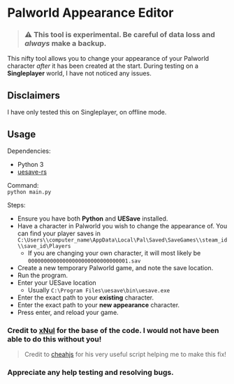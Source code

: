 # Palworld Appearance Editor

> ### :warning: This tool is experimental. Be careful of data loss and *always* make a backup.

This nifty tool allows you to change your appearance of your Palworld character *after* it has been created at the start. During testing on a **Singleplayer** world, I have not noticed any issues.

## Disclaimers
I have only tested this on Singleplayer, on offline mode.


## Usage

Dependencies:
- Python 3
- [uesave-rs](https://github.com/trumank/uesave-rs)

Command:    
`python main.py`

Steps:
- Ensure you have both **Python** and **UESave** installed.
- Have a character in Palworld you wish to change the appearance of. You can find your player saves in ```C:\Users\\computer_name\AppData\Local\Pal\Saved\SaveGames\\steam_id\\save_id\Players```
  - If you are changing your own character, it will most likely be `00000000000000000000000000000001.sav`
- Create a new temporary Palworld game, and note the save location.
- Run the program.
- Enter your UESave location
  - Usually `C:\Program Files\uesave\bin\uesave.exe`
- Enter the exact path to your **existing** character.
- Enter the exact path to your **new appearance** character.
- Press enter, and reload your game.

### Credit to [xNul](https://github.com/xNul/palworld-host-save-fix) for the base of the code. I would not have been able to do this without you!
> Credit to [cheahjs](https://gist.github.com/cheahjs/300239464dd84fe6902893b6b9250fd0) for his very useful script helping me to make this fix!

### Appreciate any help testing and resolving bugs.
